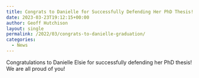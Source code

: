 ```yaml
---
title: Congrats to Danielle for Successfully Defending Her PhD Thesis!
date: 2023-03-23T19:12:15+00:00
author: Geoff Hutchison
layout: single
permalink: /2022/03/congrats-to-danielle-graduation/
categories:
  - News
---
```


Congratulations to Danielle Elsie for successfully defending her PhD thesis! We are all proud of you!